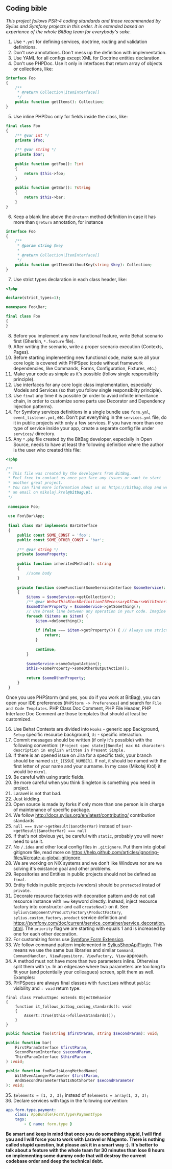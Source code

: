 Coding bible
------------

*This project follows PSR-4 coding standards and those recommended by Sylius and Symfony projects in this order. It is extended based on experience of the whole BitBag team for everybody's sake.*

1. Use `*.yml` for defining services, doctrine, routing and validation definitions.
2. Don't use annotations. Don't mess up the definition with implementation.
3. Use YAML for all configs except XML for Doctrine entities declaration.
4. Don't use PHPDoc. Use it only in interfaces that return array of objects or collections, like:

```php
interface Foo
{
    /**
     * @return Collection|ItemInterface[]
     */
    public function getItems(): Collection;
}
```

5. Use inline PHPDoc only for fields inside the class, like:
```php
final class Foo
{
    /** @var int */
    private $foo;
    
    /** @var string */
    private $bar;
    
    public function getFoo(): ?int
    {
        return $this->foo;
    }
    
    public function getBar(): ?string
    {
        return $this->bar;
    }
}
```
6. Keep a blank line above the `@return` method definition in case it has more than `@return` annotation, for instance

```php
interface Foo
{
    /**
     * @param string $key
     *
     * @return Collection|ItemInterface[]
     */
    public function getItemsWithoutKey(string $key): Collection;
}
```

7. Use strict types declaration in each class header, like:

```php
<?php

declare(strict_types=1);

namespace Foo\Bar;

final class Foo
{
}
```

8. Before you implement any new functional feature, write Behat scenario first (Gherkin, `*.feature` file).
9. After writing the scenario, write a proper scenario execution (Contexts, Pages).
10. Before starting implementing new functional code, make sure all your core logic is covered with PHPSpec (code without framework dependencies, like Commands, Forms, Configuration, Fixtures, etc.)
11. Make your code as simple as it's possible (follow single responsibilty principle).
12. Use interfaces for any core logic class implementation, especially Models and Services (so that you follow single responsibilty principle).
13. Use `final` any time it is possible (in order to avoid infinite inheritance chain, in order to customize some parts use Decorator and Dependency Injection patterns).
14. For Symfony services definitions in a single bundle use `form.yml`, `event_listener.yml`, etc. Don't put everything in the `services.yml` file, do it in public projects with only a few services. If you have more than one type of service inside your app, create a separate config file under `services/` directory.
15. Any `*.php` file created by the BitBag developer, especially in Open Source, needs to have at least the following definition where the author is the user who created this file:

```php
<?php

/**
 * This file was created by the developers from BitBag.
 * Feel free to contact us once you face any issues or want to start
 * another great project.
 * You can find more information about us on https://bitbag.shop and write us
 * an email on mikolaj.krol@bitbag.pl.
 */
 
 namespace Foo;
 
 use Foo\Bar\App;
 
 final class Bar implements BarInterface
 {
     public const SOME_CONST = 'foo';
     public const SOME_OTHER_CONST = 'bar';
     
     /** @var string */
     private $someProperty;
    
     public function inheritedMethod(): string
     {
         //some body
     }
     
     private function someFunction(SomeServiceInterface $someService): ?NullOrInterfacedObject
     {
         $items = $someService->getCollection();
         /** @var WeUseThisBlockDefinitionIfNecessaryOfCourseWithInterface $someOtherProperty */
         $someOtherProperty = $someService->getSomething();
         // Use break line between any operation in your code. Imagine the code as block diagram, where every new line is an arrow between operations.
         foreach ($items as $item) {
             $item->doSomething();
             
             if (false === $item->getProperty()) { // Always use strict comparison with expected result on the left
                 return;
             }
             
             continue;
         }
         
         $someService->someOutputAction();
         $this->someProperty->someOtherOutputAction();
         
         return $someOtherProperty;
     }
 }
```

Once you use PHPStorm (and yes, you do if you work at BitBag), 
you can open your IDE preferences (`PHPStorm -> Preferences`) and search for `File and Code Templates`. 
PHP Class Doc Comment, PHP File Header, PHP Interface Doc Comment 
are those templates that should at least be customized.

16. Use Behat Contexts are divided into `Hooks` - generic app Background, `Setup` specific resource background, `Ui` - specific interaction.
17. Commit messages should be written (if only it's possible) with the following convention:
`[Project spec state][Bundle] max 64 characters description in english written in Present Simple.`
18. If there is an opened issue on Jira for a specific task, your branch should be named `sit_[ISSUE_NUMBER]`. If not, it should be named with the first letter of your name and your surname. In my case (Mikołaj Król) it would be `mkrol`.
19. Be careful with using static fields.
20. Be more careful when you think Singleton is something you need in project.
21. Laravel is not that bad.
22. Just kidding.
23. Open source is made by forks if only more than one person is in charge of maintenance of specific package.
24. We follow http://docs.sylius.org/en/latest/contributing/ contribution standards
25. `null === $var->getResult($anotherVar)` instead of `$var->getResult($anotherVar) === null`
26. If that's not obvious yet, be careful with `static`, probably you will never need to use it.
27. No `/.idea` and other local config files in `.gitignore`. Put them into global gitignore file, read more on https://help.github.com/articles/ignoring-files/#create-a-global-gitignore.
28. We are working on NIX systems and we don't like Windows nor are we solving it's existance goal and other problems.
29. Repositories and Entities in public projects should not be defined as `final`. 
30. Entity fields in public projects (vendors) should be `protected` instad of `private`.
31. Decorate resource factories with decoration pattern and do not call resource instance with `new` keyword directly. Instead, inject resource factory into constructor and call `createNew()` on it. See `Sylius\Component\Product\Factory\ProductFactory`, `sylius.custom_factory.product` service definition and https://symfony.com/doc/current/service_container/service_decoration.html. The `priority` flag we are starting with equals 1 and is increased by one for each other decoration.
32. For customizing forms use [Symfony Form Extension](https://symfony.com/doc/2.0/cookbook/form/create_form_type_extension.html).
33. We follow command pattern implemented in [SyliusShopApiPlugin](https://github.com/Sylius/SyliusShopApiPlugin). This means we use the same bus libraries and similar `Command, CommandHandler, ViewRepository, ViewFactory, View` approach.
34. A method must not have more than two parameters inline. Otherwise split them with `\n`. In an edgecase where two parameters are too long to fit your (and potentially your colleagues) screen, split them as well. Examples:
36. PHPSpecs are always final classes with `function`s without `public` visibility and `: void` return type:

```
final class ProductSpec extends ObjectBehavior
{
    function it_follows_bitbag_coding_standards(): void
    {
        Assert::true($this->followsStandards());
    }
}
```

```php
public function foo(string $firstParam, string $secondParam): void;

public function bar(
    FirstParamInterface $firstParam, 
    SecondParamInterface $secondParam,
    ThirdParamInterface $thirdParam
) :void;

public function fooBarIsALongMethodName(
    WithEvenALongerParameter $firstParam,
    AndASecondParameterThatIsNotShorter $secondParameter
): void;
```
35. `$elements = [1, 2, 3];` instead of `$elements = array(1, 2, 3);`
36. Declare services with tags in the following convention:

```yaml
app.form.type.payment:
    class: AppBundle\Form\Type\PaymentType
    tags:
        - { name: form.type }
```

**Be smart and keep in mind that once you do something stupid, I will find you and I will force you to work with Laravel or Magento.**
**There is nothing called stupid question, but please ask it in a smart way :).**
**It's better to talk about a feature with the whole team for 30 minutes than lose 8 hours on implementing some dummy code that will destroy the current codebase order and deep the technical debt.**
